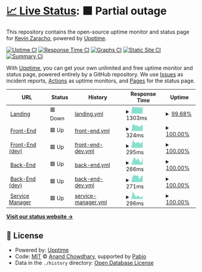 # [📈 Live Status](https://kevinzaracho.com): <!--live status--> **🟧 Partial outage**

This repository contains the open-source uptime monitor and status page for [Kevin Zaracho](kevinzaracho.com), powered by [Upptime](https://github.com/upptime/upptime).

[![Uptime CI](https://github.com/kenzaflow/grow2on-uptime/workflows/Uptime%20CI/badge.svg)](https://github.com/kenzaflow/grow2on-uptime/actions?query=workflow%3A%22Uptime+CI%22)
[![Response Time CI](https://github.com/kenzaflow/grow2on-uptime/workflows/Response%20Time%20CI/badge.svg)](https://github.com/kenzaflow/grow2on-uptime/actions?query=workflow%3A%22Response+Time+CI%22)
[![Graphs CI](https://github.com/kenzaflow/grow2on-uptime/workflows/Graphs%20CI/badge.svg)](https://github.com/kenzaflow/grow2on-uptime/actions?query=workflow%3A%22Graphs+CI%22)
[![Static Site CI](https://github.com/kenzaflow/grow2on-uptime/workflows/Static%20Site%20CI/badge.svg)](https://github.com/kenzaflow/grow2on-uptime/actions?query=workflow%3A%22Static+Site+CI%22)
[![Summary CI](https://github.com/kenzaflow/grow2on-uptime/workflows/Summary%20CI/badge.svg)](https://github.com/kenzaflow/grow2on-uptime/actions?query=workflow%3A%22Summary+CI%22)

With [Upptime](https://upptime.js.org), you can get your own unlimited and free uptime monitor and status page, powered entirely by a GitHub repository. We use [Issues](https://github.com/kenzaflow/grow2on-uptime/issues) as incident reports, [Actions](https://github.com/kenzaflow/grow2on-uptime/actions) as uptime monitors, and [Pages](https://kevinzaracho.com) for the status page.

<!--start: status pages-->
<!-- This summary is generated by Upptime (https://github.com/upptime/upptime) -->
<!-- Do not edit this manually, your changes will be overwritten -->
<!-- prettier-ignore -->
| URL | Status | History | Response Time | Uptime |
| --- | ------ | ------- | ------------- | ------ |
| <img alt="" src="https://icons.duckduckgo.com/ip3/grow2on.com.ico" height="13"> [Landing](https://grow2on.com) | 🟥 Down | [landing.yml](https://github.com/kvnzrch/grow2on-uptime/commits/HEAD/history/landing.yml) | <details><summary><img alt="Response time graph" src="./graphs/landing/response-time-week.png" height="20"> 1303ms</summary><br><a href="https://kenzaflow.github.io/grow2on-uptime/history/landing"><img alt="Response time 1114" src="https://img.shields.io/endpoint?url=https%3A%2F%2Fraw.githubusercontent.com%2Fkvnzrch%2Fgrow2on-uptime%2FHEAD%2Fapi%2Flanding%2Fresponse-time.json"></a><br><a href="https://kenzaflow.github.io/grow2on-uptime/history/landing"><img alt="24-hour response time 1335" src="https://img.shields.io/endpoint?url=https%3A%2F%2Fraw.githubusercontent.com%2Fkvnzrch%2Fgrow2on-uptime%2FHEAD%2Fapi%2Flanding%2Fresponse-time-day.json"></a><br><a href="https://kenzaflow.github.io/grow2on-uptime/history/landing"><img alt="7-day response time 1303" src="https://img.shields.io/endpoint?url=https%3A%2F%2Fraw.githubusercontent.com%2Fkvnzrch%2Fgrow2on-uptime%2FHEAD%2Fapi%2Flanding%2Fresponse-time-week.json"></a><br><a href="https://kenzaflow.github.io/grow2on-uptime/history/landing"><img alt="30-day response time 1290" src="https://img.shields.io/endpoint?url=https%3A%2F%2Fraw.githubusercontent.com%2Fkvnzrch%2Fgrow2on-uptime%2FHEAD%2Fapi%2Flanding%2Fresponse-time-month.json"></a><br><a href="https://kenzaflow.github.io/grow2on-uptime/history/landing"><img alt="1-year response time 1133" src="https://img.shields.io/endpoint?url=https%3A%2F%2Fraw.githubusercontent.com%2Fkvnzrch%2Fgrow2on-uptime%2FHEAD%2Fapi%2Flanding%2Fresponse-time-year.json"></a></details> | <details><summary><a href="https://kenzaflow.github.io/grow2on-uptime/history/landing">99.68%</a></summary><a href="https://kenzaflow.github.io/grow2on-uptime/history/landing"><img alt="All-time uptime 59.60%" src="https://img.shields.io/endpoint?url=https%3A%2F%2Fraw.githubusercontent.com%2Fkvnzrch%2Fgrow2on-uptime%2FHEAD%2Fapi%2Flanding%2Fuptime.json"></a><br><a href="https://kenzaflow.github.io/grow2on-uptime/history/landing"><img alt="24-hour uptime 100.00%" src="https://img.shields.io/endpoint?url=https%3A%2F%2Fraw.githubusercontent.com%2Fkvnzrch%2Fgrow2on-uptime%2FHEAD%2Fapi%2Flanding%2Fuptime-day.json"></a><br><a href="https://kenzaflow.github.io/grow2on-uptime/history/landing"><img alt="7-day uptime 99.68%" src="https://img.shields.io/endpoint?url=https%3A%2F%2Fraw.githubusercontent.com%2Fkvnzrch%2Fgrow2on-uptime%2FHEAD%2Fapi%2Flanding%2Fuptime-week.json"></a><br><a href="https://kenzaflow.github.io/grow2on-uptime/history/landing"><img alt="30-day uptime 99.79%" src="https://img.shields.io/endpoint?url=https%3A%2F%2Fraw.githubusercontent.com%2Fkvnzrch%2Fgrow2on-uptime%2FHEAD%2Fapi%2Flanding%2Fuptime-month.json"></a><br><a href="https://kenzaflow.github.io/grow2on-uptime/history/landing"><img alt="1-year uptime 48.73%" src="https://img.shields.io/endpoint?url=https%3A%2F%2Fraw.githubusercontent.com%2Fkvnzrch%2Fgrow2on-uptime%2FHEAD%2Fapi%2Flanding%2Fuptime-year.json"></a></details>
| <img alt="" src="https://icons.duckduckgo.com/ip3/integrador.grow2on.com.ico" height="13"> [Front-End](https://integrador.grow2on.com) | 🟩 Up | [front-end.yml](https://github.com/kvnzrch/grow2on-uptime/commits/HEAD/history/front-end.yml) | <details><summary><img alt="Response time graph" src="./graphs/front-end/response-time-week.png" height="20"> 324ms</summary><br><a href="https://kenzaflow.github.io/grow2on-uptime/history/front-end"><img alt="Response time 228" src="https://img.shields.io/endpoint?url=https%3A%2F%2Fraw.githubusercontent.com%2Fkvnzrch%2Fgrow2on-uptime%2FHEAD%2Fapi%2Ffront-end%2Fresponse-time.json"></a><br><a href="https://kenzaflow.github.io/grow2on-uptime/history/front-end"><img alt="24-hour response time 361" src="https://img.shields.io/endpoint?url=https%3A%2F%2Fraw.githubusercontent.com%2Fkvnzrch%2Fgrow2on-uptime%2FHEAD%2Fapi%2Ffront-end%2Fresponse-time-day.json"></a><br><a href="https://kenzaflow.github.io/grow2on-uptime/history/front-end"><img alt="7-day response time 324" src="https://img.shields.io/endpoint?url=https%3A%2F%2Fraw.githubusercontent.com%2Fkvnzrch%2Fgrow2on-uptime%2FHEAD%2Fapi%2Ffront-end%2Fresponse-time-week.json"></a><br><a href="https://kenzaflow.github.io/grow2on-uptime/history/front-end"><img alt="30-day response time 396" src="https://img.shields.io/endpoint?url=https%3A%2F%2Fraw.githubusercontent.com%2Fkvnzrch%2Fgrow2on-uptime%2FHEAD%2Fapi%2Ffront-end%2Fresponse-time-month.json"></a><br><a href="https://kenzaflow.github.io/grow2on-uptime/history/front-end"><img alt="1-year response time 238" src="https://img.shields.io/endpoint?url=https%3A%2F%2Fraw.githubusercontent.com%2Fkvnzrch%2Fgrow2on-uptime%2FHEAD%2Fapi%2Ffront-end%2Fresponse-time-year.json"></a></details> | <details><summary><a href="https://kenzaflow.github.io/grow2on-uptime/history/front-end">100.00%</a></summary><a href="https://kenzaflow.github.io/grow2on-uptime/history/front-end"><img alt="All-time uptime 100.00%" src="https://img.shields.io/endpoint?url=https%3A%2F%2Fraw.githubusercontent.com%2Fkvnzrch%2Fgrow2on-uptime%2FHEAD%2Fapi%2Ffront-end%2Fuptime.json"></a><br><a href="https://kenzaflow.github.io/grow2on-uptime/history/front-end"><img alt="24-hour uptime 100.00%" src="https://img.shields.io/endpoint?url=https%3A%2F%2Fraw.githubusercontent.com%2Fkvnzrch%2Fgrow2on-uptime%2FHEAD%2Fapi%2Ffront-end%2Fuptime-day.json"></a><br><a href="https://kenzaflow.github.io/grow2on-uptime/history/front-end"><img alt="7-day uptime 100.00%" src="https://img.shields.io/endpoint?url=https%3A%2F%2Fraw.githubusercontent.com%2Fkvnzrch%2Fgrow2on-uptime%2FHEAD%2Fapi%2Ffront-end%2Fuptime-week.json"></a><br><a href="https://kenzaflow.github.io/grow2on-uptime/history/front-end"><img alt="30-day uptime 100.00%" src="https://img.shields.io/endpoint?url=https%3A%2F%2Fraw.githubusercontent.com%2Fkvnzrch%2Fgrow2on-uptime%2FHEAD%2Fapi%2Ffront-end%2Fuptime-month.json"></a><br><a href="https://kenzaflow.github.io/grow2on-uptime/history/front-end"><img alt="1-year uptime 100.00%" src="https://img.shields.io/endpoint?url=https%3A%2F%2Fraw.githubusercontent.com%2Fkvnzrch%2Fgrow2on-uptime%2FHEAD%2Fapi%2Ffront-end%2Fuptime-year.json"></a></details>
| <img alt="" src="https://icons.duckduckgo.com/ip3/integrador.dev.grow2on.com.ico" height="13"> [Front-End (dev)](https://integrador.dev.grow2on.com) | 🟩 Up | [front-end-dev.yml](https://github.com/kvnzrch/grow2on-uptime/commits/HEAD/history/front-end-dev.yml) | <details><summary><img alt="Response time graph" src="./graphs/front-end-dev/response-time-week.png" height="20"> 295ms</summary><br><a href="https://kenzaflow.github.io/grow2on-uptime/history/front-end-dev"><img alt="Response time 214" src="https://img.shields.io/endpoint?url=https%3A%2F%2Fraw.githubusercontent.com%2Fkvnzrch%2Fgrow2on-uptime%2FHEAD%2Fapi%2Ffront-end-dev%2Fresponse-time.json"></a><br><a href="https://kenzaflow.github.io/grow2on-uptime/history/front-end-dev"><img alt="24-hour response time 362" src="https://img.shields.io/endpoint?url=https%3A%2F%2Fraw.githubusercontent.com%2Fkvnzrch%2Fgrow2on-uptime%2FHEAD%2Fapi%2Ffront-end-dev%2Fresponse-time-day.json"></a><br><a href="https://kenzaflow.github.io/grow2on-uptime/history/front-end-dev"><img alt="7-day response time 295" src="https://img.shields.io/endpoint?url=https%3A%2F%2Fraw.githubusercontent.com%2Fkvnzrch%2Fgrow2on-uptime%2FHEAD%2Fapi%2Ffront-end-dev%2Fresponse-time-week.json"></a><br><a href="https://kenzaflow.github.io/grow2on-uptime/history/front-end-dev"><img alt="30-day response time 254" src="https://img.shields.io/endpoint?url=https%3A%2F%2Fraw.githubusercontent.com%2Fkvnzrch%2Fgrow2on-uptime%2FHEAD%2Fapi%2Ffront-end-dev%2Fresponse-time-month.json"></a><br><a href="https://kenzaflow.github.io/grow2on-uptime/history/front-end-dev"><img alt="1-year response time 214" src="https://img.shields.io/endpoint?url=https%3A%2F%2Fraw.githubusercontent.com%2Fkvnzrch%2Fgrow2on-uptime%2FHEAD%2Fapi%2Ffront-end-dev%2Fresponse-time-year.json"></a></details> | <details><summary><a href="https://kenzaflow.github.io/grow2on-uptime/history/front-end-dev">100.00%</a></summary><a href="https://kenzaflow.github.io/grow2on-uptime/history/front-end-dev"><img alt="All-time uptime 100.00%" src="https://img.shields.io/endpoint?url=https%3A%2F%2Fraw.githubusercontent.com%2Fkvnzrch%2Fgrow2on-uptime%2FHEAD%2Fapi%2Ffront-end-dev%2Fuptime.json"></a><br><a href="https://kenzaflow.github.io/grow2on-uptime/history/front-end-dev"><img alt="24-hour uptime 100.00%" src="https://img.shields.io/endpoint?url=https%3A%2F%2Fraw.githubusercontent.com%2Fkvnzrch%2Fgrow2on-uptime%2FHEAD%2Fapi%2Ffront-end-dev%2Fuptime-day.json"></a><br><a href="https://kenzaflow.github.io/grow2on-uptime/history/front-end-dev"><img alt="7-day uptime 100.00%" src="https://img.shields.io/endpoint?url=https%3A%2F%2Fraw.githubusercontent.com%2Fkvnzrch%2Fgrow2on-uptime%2FHEAD%2Fapi%2Ffront-end-dev%2Fuptime-week.json"></a><br><a href="https://kenzaflow.github.io/grow2on-uptime/history/front-end-dev"><img alt="30-day uptime 100.00%" src="https://img.shields.io/endpoint?url=https%3A%2F%2Fraw.githubusercontent.com%2Fkvnzrch%2Fgrow2on-uptime%2FHEAD%2Fapi%2Ffront-end-dev%2Fuptime-month.json"></a><br><a href="https://kenzaflow.github.io/grow2on-uptime/history/front-end-dev"><img alt="1-year uptime 100.00%" src="https://img.shields.io/endpoint?url=https%3A%2F%2Fraw.githubusercontent.com%2Fkvnzrch%2Fgrow2on-uptime%2FHEAD%2Fapi%2Ffront-end-dev%2Fuptime-year.json"></a></details>
| <img alt="" src="https://icons.duckduckgo.com/ip3/backend.grow2on.com.ico" height="13"> [Back-End](https://backend.grow2on.com) | 🟩 Up | [back-end.yml](https://github.com/kvnzrch/grow2on-uptime/commits/HEAD/history/back-end.yml) | <details><summary><img alt="Response time graph" src="./graphs/back-end/response-time-week.png" height="20"> 266ms</summary><br><a href="https://kenzaflow.github.io/grow2on-uptime/history/back-end"><img alt="Response time 353" src="https://img.shields.io/endpoint?url=https%3A%2F%2Fraw.githubusercontent.com%2Fkvnzrch%2Fgrow2on-uptime%2FHEAD%2Fapi%2Fback-end%2Fresponse-time.json"></a><br><a href="https://kenzaflow.github.io/grow2on-uptime/history/back-end"><img alt="24-hour response time 360" src="https://img.shields.io/endpoint?url=https%3A%2F%2Fraw.githubusercontent.com%2Fkvnzrch%2Fgrow2on-uptime%2FHEAD%2Fapi%2Fback-end%2Fresponse-time-day.json"></a><br><a href="https://kenzaflow.github.io/grow2on-uptime/history/back-end"><img alt="7-day response time 266" src="https://img.shields.io/endpoint?url=https%3A%2F%2Fraw.githubusercontent.com%2Fkvnzrch%2Fgrow2on-uptime%2FHEAD%2Fapi%2Fback-end%2Fresponse-time-week.json"></a><br><a href="https://kenzaflow.github.io/grow2on-uptime/history/back-end"><img alt="30-day response time 246" src="https://img.shields.io/endpoint?url=https%3A%2F%2Fraw.githubusercontent.com%2Fkvnzrch%2Fgrow2on-uptime%2FHEAD%2Fapi%2Fback-end%2Fresponse-time-month.json"></a><br><a href="https://kenzaflow.github.io/grow2on-uptime/history/back-end"><img alt="1-year response time 367" src="https://img.shields.io/endpoint?url=https%3A%2F%2Fraw.githubusercontent.com%2Fkvnzrch%2Fgrow2on-uptime%2FHEAD%2Fapi%2Fback-end%2Fresponse-time-year.json"></a></details> | <details><summary><a href="https://kenzaflow.github.io/grow2on-uptime/history/back-end">100.00%</a></summary><a href="https://kenzaflow.github.io/grow2on-uptime/history/back-end"><img alt="All-time uptime 75.68%" src="https://img.shields.io/endpoint?url=https%3A%2F%2Fraw.githubusercontent.com%2Fkvnzrch%2Fgrow2on-uptime%2FHEAD%2Fapi%2Fback-end%2Fuptime.json"></a><br><a href="https://kenzaflow.github.io/grow2on-uptime/history/back-end"><img alt="24-hour uptime 100.00%" src="https://img.shields.io/endpoint?url=https%3A%2F%2Fraw.githubusercontent.com%2Fkvnzrch%2Fgrow2on-uptime%2FHEAD%2Fapi%2Fback-end%2Fuptime-day.json"></a><br><a href="https://kenzaflow.github.io/grow2on-uptime/history/back-end"><img alt="7-day uptime 100.00%" src="https://img.shields.io/endpoint?url=https%3A%2F%2Fraw.githubusercontent.com%2Fkvnzrch%2Fgrow2on-uptime%2FHEAD%2Fapi%2Fback-end%2Fuptime-week.json"></a><br><a href="https://kenzaflow.github.io/grow2on-uptime/history/back-end"><img alt="30-day uptime 100.00%" src="https://img.shields.io/endpoint?url=https%3A%2F%2Fraw.githubusercontent.com%2Fkvnzrch%2Fgrow2on-uptime%2FHEAD%2Fapi%2Fback-end%2Fuptime-month.json"></a><br><a href="https://kenzaflow.github.io/grow2on-uptime/history/back-end"><img alt="1-year uptime 69.65%" src="https://img.shields.io/endpoint?url=https%3A%2F%2Fraw.githubusercontent.com%2Fkvnzrch%2Fgrow2on-uptime%2FHEAD%2Fapi%2Fback-end%2Fuptime-year.json"></a></details>
| <img alt="" src="https://icons.duckduckgo.com/ip3/backend.dev.grow2on.com.ico" height="13"> [Back-End (dev)](https://backend.dev.grow2on.com) | 🟩 Up | [back-end-dev.yml](https://github.com/kvnzrch/grow2on-uptime/commits/HEAD/history/back-end-dev.yml) | <details><summary><img alt="Response time graph" src="./graphs/back-end-dev/response-time-week.png" height="20"> 271ms</summary><br><a href="https://kenzaflow.github.io/grow2on-uptime/history/back-end-dev"><img alt="Response time 279" src="https://img.shields.io/endpoint?url=https%3A%2F%2Fraw.githubusercontent.com%2Fkvnzrch%2Fgrow2on-uptime%2FHEAD%2Fapi%2Fback-end-dev%2Fresponse-time.json"></a><br><a href="https://kenzaflow.github.io/grow2on-uptime/history/back-end-dev"><img alt="24-hour response time 299" src="https://img.shields.io/endpoint?url=https%3A%2F%2Fraw.githubusercontent.com%2Fkvnzrch%2Fgrow2on-uptime%2FHEAD%2Fapi%2Fback-end-dev%2Fresponse-time-day.json"></a><br><a href="https://kenzaflow.github.io/grow2on-uptime/history/back-end-dev"><img alt="7-day response time 271" src="https://img.shields.io/endpoint?url=https%3A%2F%2Fraw.githubusercontent.com%2Fkvnzrch%2Fgrow2on-uptime%2FHEAD%2Fapi%2Fback-end-dev%2Fresponse-time-week.json"></a><br><a href="https://kenzaflow.github.io/grow2on-uptime/history/back-end-dev"><img alt="30-day response time 237" src="https://img.shields.io/endpoint?url=https%3A%2F%2Fraw.githubusercontent.com%2Fkvnzrch%2Fgrow2on-uptime%2FHEAD%2Fapi%2Fback-end-dev%2Fresponse-time-month.json"></a><br><a href="https://kenzaflow.github.io/grow2on-uptime/history/back-end-dev"><img alt="1-year response time 279" src="https://img.shields.io/endpoint?url=https%3A%2F%2Fraw.githubusercontent.com%2Fkvnzrch%2Fgrow2on-uptime%2FHEAD%2Fapi%2Fback-end-dev%2Fresponse-time-year.json"></a></details> | <details><summary><a href="https://kenzaflow.github.io/grow2on-uptime/history/back-end-dev">100.00%</a></summary><a href="https://kenzaflow.github.io/grow2on-uptime/history/back-end-dev"><img alt="All-time uptime 99.85%" src="https://img.shields.io/endpoint?url=https%3A%2F%2Fraw.githubusercontent.com%2Fkvnzrch%2Fgrow2on-uptime%2FHEAD%2Fapi%2Fback-end-dev%2Fuptime.json"></a><br><a href="https://kenzaflow.github.io/grow2on-uptime/history/back-end-dev"><img alt="24-hour uptime 100.00%" src="https://img.shields.io/endpoint?url=https%3A%2F%2Fraw.githubusercontent.com%2Fkvnzrch%2Fgrow2on-uptime%2FHEAD%2Fapi%2Fback-end-dev%2Fuptime-day.json"></a><br><a href="https://kenzaflow.github.io/grow2on-uptime/history/back-end-dev"><img alt="7-day uptime 100.00%" src="https://img.shields.io/endpoint?url=https%3A%2F%2Fraw.githubusercontent.com%2Fkvnzrch%2Fgrow2on-uptime%2FHEAD%2Fapi%2Fback-end-dev%2Fuptime-week.json"></a><br><a href="https://kenzaflow.github.io/grow2on-uptime/history/back-end-dev"><img alt="30-day uptime 100.00%" src="https://img.shields.io/endpoint?url=https%3A%2F%2Fraw.githubusercontent.com%2Fkvnzrch%2Fgrow2on-uptime%2FHEAD%2Fapi%2Fback-end-dev%2Fuptime-month.json"></a><br><a href="https://kenzaflow.github.io/grow2on-uptime/history/back-end-dev"><img alt="1-year uptime 99.85%" src="https://img.shields.io/endpoint?url=https%3A%2F%2Fraw.githubusercontent.com%2Fkvnzrch%2Fgrow2on-uptime%2FHEAD%2Fapi%2Fback-end-dev%2Fuptime-year.json"></a></details>
| <img alt="" src="https://icons.duckduckgo.com/ip3/service-manager.grow2on.com.ico" height="13"> [Service Manager](https://service-manager.grow2on.com) | 🟩 Up | [service-manager.yml](https://github.com/kvnzrch/grow2on-uptime/commits/HEAD/history/service-manager.yml) | <details><summary><img alt="Response time graph" src="./graphs/service-manager/response-time-week.png" height="20"> 296ms</summary><br><a href="https://kenzaflow.github.io/grow2on-uptime/history/service-manager"><img alt="Response time 246" src="https://img.shields.io/endpoint?url=https%3A%2F%2Fraw.githubusercontent.com%2Fkvnzrch%2Fgrow2on-uptime%2FHEAD%2Fapi%2Fservice-manager%2Fresponse-time.json"></a><br><a href="https://kenzaflow.github.io/grow2on-uptime/history/service-manager"><img alt="24-hour response time 298" src="https://img.shields.io/endpoint?url=https%3A%2F%2Fraw.githubusercontent.com%2Fkvnzrch%2Fgrow2on-uptime%2FHEAD%2Fapi%2Fservice-manager%2Fresponse-time-day.json"></a><br><a href="https://kenzaflow.github.io/grow2on-uptime/history/service-manager"><img alt="7-day response time 296" src="https://img.shields.io/endpoint?url=https%3A%2F%2Fraw.githubusercontent.com%2Fkvnzrch%2Fgrow2on-uptime%2FHEAD%2Fapi%2Fservice-manager%2Fresponse-time-week.json"></a><br><a href="https://kenzaflow.github.io/grow2on-uptime/history/service-manager"><img alt="30-day response time 248" src="https://img.shields.io/endpoint?url=https%3A%2F%2Fraw.githubusercontent.com%2Fkvnzrch%2Fgrow2on-uptime%2FHEAD%2Fapi%2Fservice-manager%2Fresponse-time-month.json"></a><br><a href="https://kenzaflow.github.io/grow2on-uptime/history/service-manager"><img alt="1-year response time 246" src="https://img.shields.io/endpoint?url=https%3A%2F%2Fraw.githubusercontent.com%2Fkvnzrch%2Fgrow2on-uptime%2FHEAD%2Fapi%2Fservice-manager%2Fresponse-time-year.json"></a></details> | <details><summary><a href="https://kenzaflow.github.io/grow2on-uptime/history/service-manager">100.00%</a></summary><a href="https://kenzaflow.github.io/grow2on-uptime/history/service-manager"><img alt="All-time uptime 100.00%" src="https://img.shields.io/endpoint?url=https%3A%2F%2Fraw.githubusercontent.com%2Fkvnzrch%2Fgrow2on-uptime%2FHEAD%2Fapi%2Fservice-manager%2Fuptime.json"></a><br><a href="https://kenzaflow.github.io/grow2on-uptime/history/service-manager"><img alt="24-hour uptime 100.00%" src="https://img.shields.io/endpoint?url=https%3A%2F%2Fraw.githubusercontent.com%2Fkvnzrch%2Fgrow2on-uptime%2FHEAD%2Fapi%2Fservice-manager%2Fuptime-day.json"></a><br><a href="https://kenzaflow.github.io/grow2on-uptime/history/service-manager"><img alt="7-day uptime 100.00%" src="https://img.shields.io/endpoint?url=https%3A%2F%2Fraw.githubusercontent.com%2Fkvnzrch%2Fgrow2on-uptime%2FHEAD%2Fapi%2Fservice-manager%2Fuptime-week.json"></a><br><a href="https://kenzaflow.github.io/grow2on-uptime/history/service-manager"><img alt="30-day uptime 100.00%" src="https://img.shields.io/endpoint?url=https%3A%2F%2Fraw.githubusercontent.com%2Fkvnzrch%2Fgrow2on-uptime%2FHEAD%2Fapi%2Fservice-manager%2Fuptime-month.json"></a><br><a href="https://kenzaflow.github.io/grow2on-uptime/history/service-manager"><img alt="1-year uptime 100.00%" src="https://img.shields.io/endpoint?url=https%3A%2F%2Fraw.githubusercontent.com%2Fkvnzrch%2Fgrow2on-uptime%2FHEAD%2Fapi%2Fservice-manager%2Fuptime-year.json"></a></details>

<!--end: status pages-->

[**Visit our status website →**](https://kevinzaracho.com)

## 📄 License

- Powered by: [Upptime](https://github.com/upptime/upptime)
- Code: [MIT](./LICENSE) © [Anand Chowdhary](https://anandchowdhary.com), supported by [Pabio](https://pabio.com)
- Data in the `./history` directory: [Open Database License](https://opendatacommons.org/licenses/odbl/1-0/)
